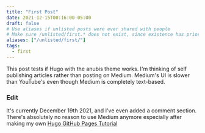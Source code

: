 ```yaml
---
title: "First Post"
date: 2021-12-15T00:16:00-05:00
draft: false
# Use aliases if unlisted posts were ever shared with people
# Make sure /unlisted/first.* does not exist, since existence has priority over aliases
aliases: ["/unlisted/first/"]
tags:
  - first
---
```


This post tests if Hugo with the anubis theme works.
I'm thinking of self publishing articles rather than posting on Medium.
Medium's UI is slower than YouTube's even though Medium is completely text-based.

### Edit

It's currently December 19th 2021, and I've even added a comment section. There's absolutely no reason to use Medium anymore especially after making my own [Hugo GitHub Pages Tutorial](/posts/hugo-tutorial)
